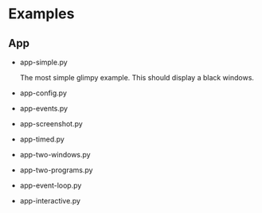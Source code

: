 # Examples

## App

* app-simple.py

  The most simple glimpy example. This should display a black windows.

* app-config.py
* app-events.py
* app-screenshot.py
* app-timed.py
* app-two-windows.py
* app-two-programs.py
* app-event-loop.py
* app-interactive.py
